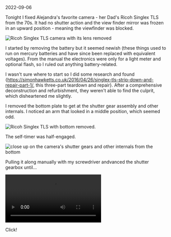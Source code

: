 2022-09-06

Tonight I fixed Alejandra's favorite camera - her Dad's Ricoh Singlex TLS from the 70s. It had no shutter action and the view finder mirror was frozen in an upward position - meaning the viewfinder was blocked.

![Ricoh Singlex TLS camera with its lens removed](img/ricoh_repair_1.jpg)

I started by removing the battery but it seemed newish (these things used to run on mercury batteries and have since been replaced with equivalent voltages). From the manual the electronics were only for a light meter and optional flash, so I ruled out anything battery-related.

I wasn't sure where to start so I did some research and found {https://simonhawketts.co.uk/2016/04/26/singlex-tls-strip-down-and-repair-part-1/, this three-part teardown and repair}. After a comprehensive deconstruction and refurbishment, they weren't able to find the culprit, which disheartened me slightly.

I removed the bottom plate to get at the shutter gear assembly and other internals. I noticed an arm that looked in a middle position, which seemed odd.

![Ricoh Singlex TLS with bottom removed.](img/ricoh_repair_2.jpg)

The self-timer was half-engaged.

![close up on the camera's shutter gears and other internals from the bottom](img/ricoh_repair_3.jpg)

Pulling it along manually with my screwdriver andvanced the shutter gearbox until...

![Ricoh camera shutter action working after repair, height: 400px](img/ricoh_repair_4.mp4)

Click!
